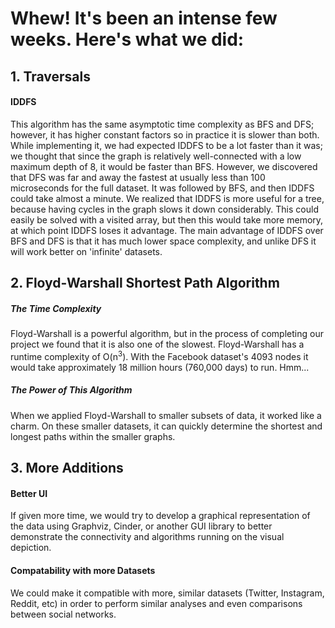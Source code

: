 # Whew! It's been an intense few weeks. Here's what we did:

## 1. Traversals
#### IDDFS
This algorithm has the same asymptotic time complexity as BFS and DFS; however, it has higher constant factors so in practice it is slower than both. While implementing it, we had expected IDDFS to be a lot faster than it was; we thought that since the graph is relatively well-connected with a low maximum depth of 8, it would be faster than BFS. However, we discovered that DFS was far and away the fastest at usually less than 100 microseconds for the full dataset. It was followed by BFS, and then IDDFS could take almost a minute. We realized that IDDFS is more useful for a tree, because having cycles in the graph slows it down considerably. This could easily be solved with a visited array, but then this would take more memory, at which point IDDFS loses it advantage. The main advantage of IDDFS over BFS and DFS is that it has much lower space complexity, and unlike DFS it will work better on 'infinite' datasets.

## 2. Floyd-Warshall Shortest Path Algorithm
##### The Time Complexity
Floyd-Warshall is a powerful algorithm, but in the process of completing our project we found that it is also one of the slowest. Floyd-Warshall has a runtime complexity of O(n<sup>3</sup>). With the Facebook dataset's 4093 nodes it would take approximately 18 million hours (760,000 days) to run. Hmm...
##### The Power of This Algorithm
When we applied Floyd-Warshall to smaller subsets of data, it worked like a charm. On these smaller datasets, it can quickly determine the shortest and longest paths within the smaller graphs.

## 3. More Additions
#### Better UI
If given more time, we would try to develop a graphical representation of the data using Graphviz, Cinder, or another GUI library to better demonstrate the connectivity and algorithms running on the visual depiction.
#### Compatability with more Datasets
We could make it compatible with more, similar datasets (Twitter, Instagram, Reddit, etc) in order to perform similar analyses and even comparisons between social networks.
